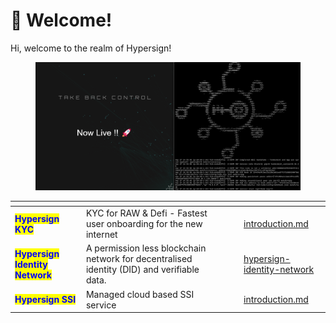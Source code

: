 # 💬 Welcome!

&#x20;Hi, welcome to the realm of Hypersign!&#x20;

<figure><img src=".gitbook/assets/2022-09-28 22.55.35.jpg" alt=""><figcaption></figcaption></figure>

<table data-card-size="large" data-view="cards"><thead><tr><th></th><th></th><th></th><th data-hidden data-type="files"></th><th data-hidden data-card-target data-type="content-ref"></th></tr></thead><tbody><tr><td><mark style="color:blue;"><strong>Hypersign KYC</strong></mark></td><td>KYC for RAW &#x26; Defi - Fastest user onboarding for the new internet</td><td></td><td></td><td><a href="hypersign-kyc/introduction.md">introduction.md</a></td></tr><tr><td><mark style="color:blue;"><strong>Hypersign Identity Network</strong></mark></td><td>A permission less blockchain network for decentralised identity (DID) and verifiable data.</td><td></td><td></td><td><a href="hypersign-identity-network/">hypersign-identity-network</a></td></tr><tr><td><mark style="color:blue;"><strong>Hypersign SSI</strong></mark></td><td>Managed cloud based SSI service</td><td></td><td></td><td><a href="hypersign-ssi/introduction.md">introduction.md</a></td></tr></tbody></table>



